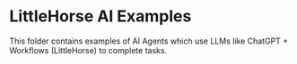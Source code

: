 # LittleHorse AI Examples

This folder contains examples of AI Agents which use LLMs like ChatGPT + Workflows (LittleHorse) to complete tasks.
